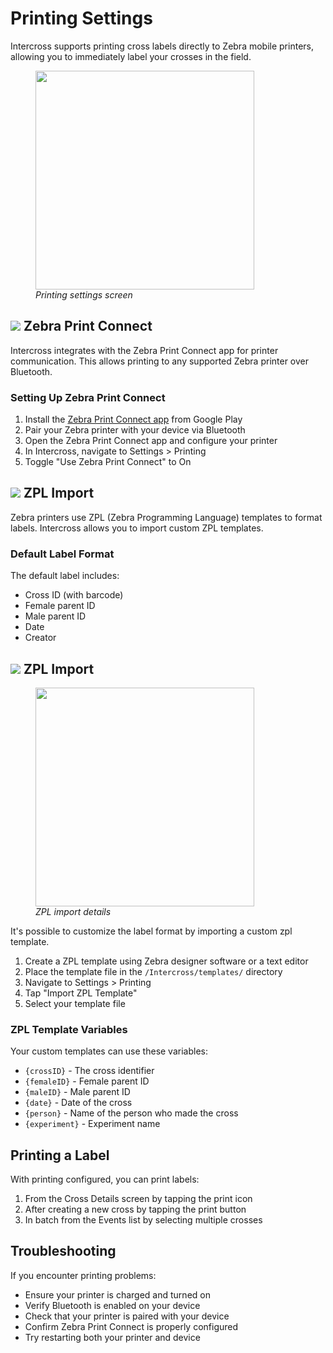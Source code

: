<link rel="stylesheet" type="text/css" href="_styles/styles.css">

# Printing Settings

Intercross supports printing cross labels directly to Zebra mobile printers, allowing you to immediately label your crosses in the field.

<figure class="image">
    <img class="screenshot" src="_static/images/settings/printing_settings.png" width="350px">
    <figcaption class="screenshot-caption"><i>Printing settings screen</i></figcaption>
</figure>

## <img class="icon" src="_static/icons/printer.png"> Zebra Print Connect

Intercross integrates with the Zebra Print Connect app for printer communication. This allows printing to any supported Zebra printer over Bluetooth.

### Setting Up Zebra Print Connect

1. Install the [Zebra Print Connect app](https://play.google.com/store/apps/details?id=com.zebra.printconnect) from Google Play
2. Pair your Zebra printer with your device via Bluetooth
3. Open the Zebra Print Connect app and configure your printer
4. In Intercross, navigate to Settings > Printing
5. Toggle "Use Zebra Print Connect" to On

## <img class="icon" src="_static/icons/import.png"> ZPL Import

Zebra printers use ZPL (Zebra Programming Language) templates to format labels. Intercross allows you to import custom ZPL templates.

### Default Label Format

The default label includes:
- Cross ID (with barcode)
- Female parent ID
- Male parent ID
- Date
- Creator

## <img class="icon" src="_static/icons/import.png"> ZPL Import

<figure class="image">
    <img class="screenshot" src="_static/images/settings/printing_import_zpl.png" width="350px">
    <figcaption class="screenshot-caption"><i>ZPL import details</i></figcaption>
</figure>

It's possible to customize the label format by importing a custom zpl template.

1. Create a ZPL template using Zebra designer software or a text editor
2. Place the template file in the `/Intercross/templates/` directory
3. Navigate to Settings > Printing
4. Tap "Import ZPL Template"
5. Select your template file

### ZPL Template Variables

Your custom templates can use these variables:
- `{crossID}` - The cross identifier
- `{femaleID}` - Female parent ID
- `{maleID}` - Male parent ID
- `{date}` - Date of the cross
- `{person}` - Name of the person who made the cross
- `{experiment}` - Experiment name

## Printing a Label

With printing configured, you can print labels:
1. From the Cross Details screen by tapping the print icon
2. After creating a new cross by tapping the print button
3. In batch from the Events list by selecting multiple crosses

## Troubleshooting

If you encounter printing problems:
- Ensure your printer is charged and turned on
- Verify Bluetooth is enabled on your device
- Check that your printer is paired with your device
- Confirm Zebra Print Connect is properly configured
- Try restarting both your printer and device